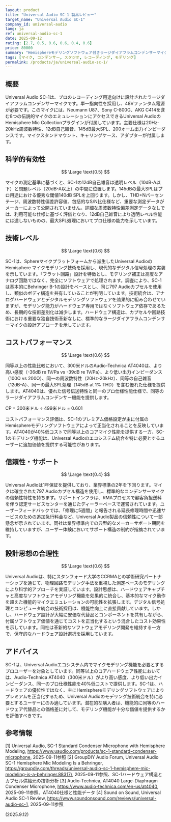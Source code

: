 ```yaml
---
layout: product
title: "Universal Audio SC-1 製品レビュー"
target_name: "Universal Audio SC-1"
company_id: universal-audio
lang: ja
ref: universal-audio-sc-1
date: 2025-09-12
rating: [2.7, 0.5, 0.6, 0.6, 0.4, 0.6]
price: 80000
summary: "Hemisphereモデリングソフトウェア付きラージダイアフラムコンデンサーマイク。プロ仕様で同等品と比較して妥当なコストパフォーマンス"
tags: [マイク, コンデンサー, スタジオ, レコーディング, モデリング]
permalink: /products/ja/universal-audio-sc-1/
---
```


## 概要

Universal Audio SC-1は、プロのレコーディング用途向けに設計されたラージダイアフラムコンデンサーマイクです。単一指向性を採用し、48Vファンタム電源が必要です。このマイクには、Neumann U87、Sony C-800G、AKG C414を含む8つの伝説的マイクのエミュレーションにアクセスできるUniversal AudioのHemisphere Mic Collectionプラグインが付属しています。主要仕様は20Hz-20kHz周波数特性、12dB自己雑音、145dB最大SPL、200オーム出力インピーダンスです。マイクスタンドマウント、キャリングケース、アダプターが付属します。

## 科学的有効性

$$ \Large \text{0.5} $$

マイクの測定基準に基づくと、SC-1の12dB自己雑音は透明レベル（10dB-A以下）と問題レベル（20dB-A以上）の中間に位置します。145dBの最大SPLはプロ用途における優秀な閾値140dB SPLを上回ります。しかし、THD+Nパーセンテージ、周波数特性偏差許容値、包括的なS/N比仕様など、重要な測定データがメーカーによって公開されていません。詳細な周波数特性偏差測定データなしでは、利用可能な仕様に基づく評価となり、12dB自己雑音により透明レベル性能には達しないものの、最大SPL処理においてプロ仕様の能力を示しています。

## 技術レベル

$$ \Large \text{0.6} $$

SC-1は、Sphereマイクプラットフォームから派生したUniversal AudioのHemisphere マイクモデリング技術を採用し、現代的なデジタル信号処理の実装を示しています。「フラット回路」設計を特徴とし、モデリング補正は高度なアナログ回路ではなく、完全にソフトウェアで処理されます。調査により、SC-1は基本的にBehringer B-1の設計をベースとし、同じ797 Audioカプセルを使用し、類似のボディ構造を共有していることが判明しています。技術統合は、アナログハードウェアとデジタルモデリングソフトウェアを効果的に組み合わせていますが、モデリング能力がハードウェア専用ではなくソフトウェア依存であるため、長期的な技術差別化は減少します。ハードウェア構造は、カプセルや回路技術における重要な独自技術革新なしに、標準的なラージダイアフラムコンデンサーマイクの設計アプローチを示しています。

## コストパフォーマンス

$$ \Large \text{0.6} $$

同等以上の性能比較において、300米ドルのAudio-Technica AT4040は、より高い感度（-36dB re 1V/Pa vs -39dB re 1V/Pa）、より低い出力インピーダンス（100Ω vs 200Ω）、同一の周波数特性（20Hz-20kHz）、同等の自己雑音（12dB-A）、同一の最大SPL処理（145dB at 1% THD）を含む優れた仕様を提供します。AT4040は、優れた信号伝送特性と同一のプロ仕様性能仕様で、同等のラージダイアフラムコンデンサー機能を提供します。

CP = 300米ドル ÷ 499米ドル = 0.601

コストパフォーマンス評価は、SC-1のプレミアム価格設定が主に付属のHemisphereモデリングソフトウェアによって正当化されることを反映しています。AT4040が40%低コストで同等以上のコアマイク性能を提供する一方、SC-1のモデリング機能は、Universal Audioのエコシステム統合を特に必要とするユーザーに追加価値を提供する可能性があります。

## 信頼性・サポート

$$ \Large \text{0.4} $$

Universal Audioは1年保証を提供しており、業界標準の2年を下回ります。マイクは確立された797 Audioカプセル構造を使用し、標準的なコンデンサーマイクの信頼性特性を持ちます。サポートインフラは、RMAプロセスで顧客負担送料を伴う認定サービスセンターを通じたディーラーベースで運営されています。ユーザーフィードバックでは、「修理に5週間」と報告される延長修理時間や迅速サービスのための追加急行料金など、Universal Audio製品の信頼性について一部懸念が示されています。同社は業界標準内での典型的なメーカーサポート期間を維持していますが、ユーザー体験においてサポート構造の制約が指摘されています。

## 設計思想の合理性

$$ \Large \text{0.6} $$

Universal Audioは、特にスタンフォード大学のCCRMAとの学術研究パートナーシップを通じて、物理回路モデリング手法を重視した測定ベースのモデリングにより科学的アプローチを実証しています。設計思想は、ハードウェアキャプチャと高度なソフトウェアモデリング機能を効果的に統合し、基本的なマイク動作を超えた機能的マイクエミュレーションの可能性を拡張します。デジタル信号処理とコンピュータ統合の技術採用は、機能性向上に直接貢献しています。しかし、ハードウェア設計が大幅に安価な代替品とコンポーネントを共有しながら、付属ソフトウェア価値を通じてコストを正当化するという混合したコスト効果性を示しています。同社は革新的なソフトウェアモデリング開発を維持する一方で、保守的なハードウェア設計選択を採用しています。

## アドバイス

SC-1は、Universal Audioエコシステム内でマイクモデリング機能を必要とするプロユーザーを対象としています。同等以上のコアハードウェア性能においては、Audio-Technica AT4040（300米ドル）がより高い感度、より低い出力インピーダンス、同一のプロ仕様性能を40%低コストで提供します。SC-1は、ハードウェアの優位性ではなく、主にHemisphereモデリングソフトウェアによりプレミアムを正当化するため、Universal Audioのモデリング技術統合を特に必要とするユーザーにのみ適しています。潜在的な購入者は、機能的に同等のハードウェア代替品との価格差に対して、モデリング機能が十分な価値を提供するかを評価すべきです。

## 参考情報

[1] Universal Audio, SC-1 Standard Condenser Microphone with Hemisphere Modeling, https://www.uaudio.com/products/sc-1-standard-condenser-microphone, 2025-09-11参照
[2] GroupDIY Audio Forum, Universal Audio SC-1 Hemisphere Mic Modeling Is a Behringer, https://groupdiy.com/threads/universal-audio-sc-1-hemisphere-mic-modeling-is-a-behringer.88317/, 2025-09-11参照、SC-1ハードウェア構造とカプセル供給元の技術分析
[3] Audio-Technica, AT4040 Large-Diaphragm Condenser Microphone, https://www.audio-technica.com/en-us/at4040, 2025-09-11参照、AT4040仕様と性能データ
[4] Sound on Sound, Universal Audio SC-1 Review, https://www.soundonsound.com/reviews/universal-audio-sc-1, 2025-09-11参照

(2025.9.12)